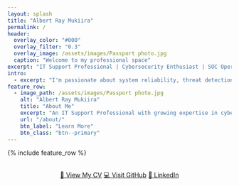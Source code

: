 ```yaml
---
layout: splash
title: "Albert Ray Mukiira"
permalink: /
header:
  overlay_color: "#000"
  overlay_filter: "0.3"
  overlay_image: /assets/images/Passport photo.jpg
  caption: "Welcome to my professional space"
excerpt: "IT Support Professional | Cybersecurity Enthusiast | SOC Operations"
intro:
  - excerpt: "I'm passionate about system reliability, threat detection, and helping businesses secure their digital infrastructure."
feature_row:
  - image_path: /assets/images/Passport photo.jpg
    alt: "Albert Ray Mukiira"
    title: "About Me"
    excerpt: "An IT Support Professional with growing expertise in cybersecurity and hands-on SOC experience. I thrive in fast-paced environments and am committed to continuous improvement."
    url: "/about/"
    btn_label: "Learn More"
    btn_class: "btn--primary"
---
```


{% include feature_row %}
<div style="text-align: center; margin-top: 2rem;">
  <a href="/assets/files/CV.pdf" class="btn btn--primary">📄 View My CV</a>
  <a href="https://github.com/ALBERT-CODE63" class="btn btn--success">💻 Visit GitHub</a>
  <a href="https://www.linkedin.com/in/albert-ray-mukiira" class="btn btn--info">🔗 LinkedIn</a>
</div>
